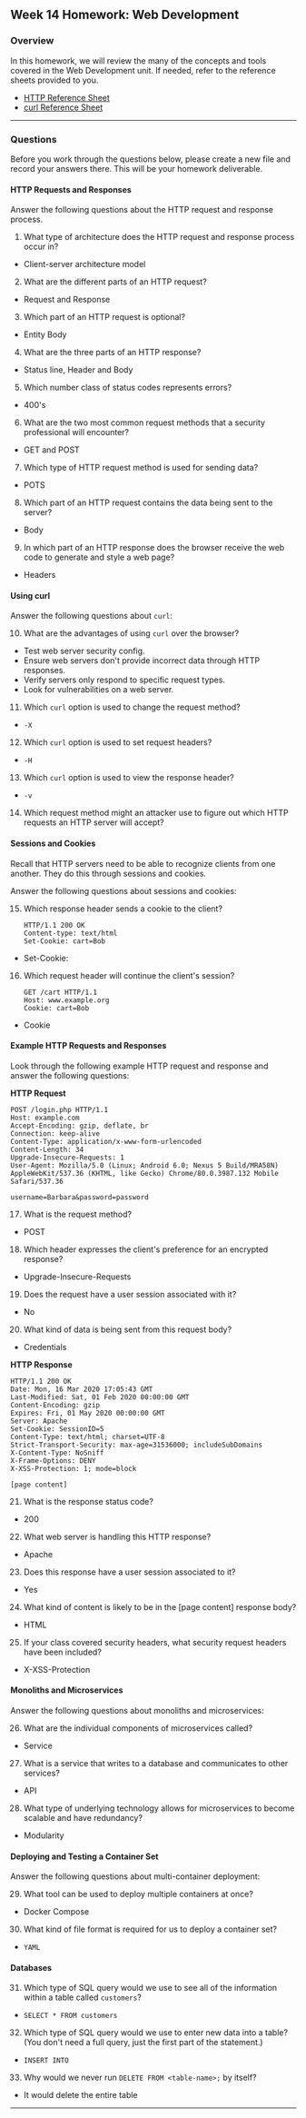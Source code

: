 ## Week 14 Homework: Web Development

### Overview

In this homework, we will review the many of the concepts and tools covered in the Web Development unit. If needed, refer to the  reference sheets provided to you.

* [HTTP Reference Sheet](./HTTP_Reference.md)
* [curl Reference Sheet](./cURL_Reference.md)

---

### Questions 

Before you work through the questions below, please create a new file and record your answers there. This will be your homework deliverable.

#### HTTP Requests and Responses

Answer the following questions about the HTTP request and response process.

1. What type of architecture does the HTTP request and response process occur in?
- Client-server architecture model

2. What are the different parts of an HTTP request?
- Request and Response

3. Which part of an HTTP request is optional?
- Entity Body

4. What are the three parts of an HTTP response?
- Status line, Header and Body

5. Which number class of status codes represents errors?
- 400's

6. What are the two most common request methods that a security professional will encounter?
- GET and POST

7. Which type of HTTP request method is used for sending data?
- POTS

8. Which part of an HTTP request contains the data being sent to the server?
- Body

9. In which part of an HTTP response does the browser receive the web code to generate and style a web page?
- Headers

#### Using curl

Answer the following questions about `curl`:

10. What are the advantages of using `curl` over the browser?
- Test web server security config.
- Ensure web servers don't provide incorrect data through HTTP responses.
- Verify servers only respond to specific request types.
- Look for vulnerabilities on a web server.

11. Which `curl` option is used to change the request method?
- `-X`

12. Which `curl` option is used to set request headers?
- `-H`

13. Which `curl` option is used to view the response header?
- `-v`

14. Which request method might an attacker use to figure out which HTTP requests an HTTP server will accept?

#### Sessions and Cookies

Recall that HTTP servers need to be able to recognize clients from one another. They do this through sessions and cookies.

Answer the following questions about sessions and cookies:

15. Which response header sends a cookie to the client?

    ```HTTP
    HTTP/1.1 200 OK
    Content-type: text/html
    Set-Cookie: cart=Bob
    ```
- Set-Cookie:

16. Which request header will continue the client's session?

    ```HTTP
    GET /cart HTTP/1.1
    Host: www.example.org
    Cookie: cart=Bob
    ```
- Cookie

#### Example HTTP Requests and Responses

Look through the following example HTTP request and response and answer the following questions:

**HTTP Request**

```HTTP
POST /login.php HTTP/1.1
Host: example.com
Accept-Encoding: gzip, deflate, br
Connection: keep-alive
Content-Type: application/x-www-form-urlencoded
Content-Length: 34
Upgrade-Insecure-Requests: 1
User-Agent: Mozilla/5.0 (Linux; Android 6.0; Nexus 5 Build/MRA58N) AppleWebKit/537.36 (KHTML, like Gecko) Chrome/80.0.3987.132 Mobile Safari/537.36

username=Barbara&password=password
```

17. What is the request method?
- POST

18. Which header expresses the client's preference for an encrypted response?
- Upgrade-Insecure-Requests

19. Does the request have a user session associated with it?
- No

20. What kind of data is being sent from this request body?
- Credentials

**HTTP Response**

```HTTP
HTTP/1.1 200 OK
Date: Mon, 16 Mar 2020 17:05:43 GMT
Last-Modified: Sat, 01 Feb 2020 00:00:00 GMT
Content-Encoding: gzip
Expires: Fri, 01 May 2020 00:00:00 GMT
Server: Apache
Set-Cookie: SessionID=5
Content-Type: text/html; charset=UTF-8
Strict-Transport-Security: max-age=31536000; includeSubDomains
X-Content-Type: NoSniff
X-Frame-Options: DENY
X-XSS-Protection: 1; mode=block

[page content]
```

21. What is the response status code?
- 200

22. What web server is handling this HTTP response?
- Apache

23. Does this response have a user session associated to it?
- Yes

24. What kind of content is likely to be in the [page content] response body?
- HTML

25. If your class covered security headers, what security request headers have been included?
- X-XSS-Protection

#### Monoliths and Microservices

Answer the following questions about monoliths and microservices:

26. What are the individual components of microservices called?
- Service

27. What is a service that writes to a database and communicates to other services?
- API

28. What type of underlying technology allows for microservices to become scalable and have redundancy?
- Modularity

#### Deploying and Testing a Container Set

Answer the following questions about multi-container deployment:

29. What tool can be used to deploy multiple containers at once?
- Docker Compose

30. What kind of file format is required for us to deploy a container set?
- `YAML`

#### Databases

31. Which type of SQL query would we use to see all of the information within a table called `customers`?
- `SELECT * FROM customers`

32. Which type of SQL query would we use to enter new data into a table? (You don't need a full query, just the first part of the statement.)
- `INSERT INTO`

33. Why would we never run `DELETE FROM <table-name>;` by itself?
- It would delete the entire table

---
